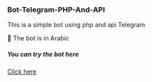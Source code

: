 ### Bot-Telegram-PHP-And-API

This is a simple bot using php and api Telegram

🤖 The bot is in Arabic

##### You can try  the bot  here

[Click here](https://t.me/Yes_everything_bot)
